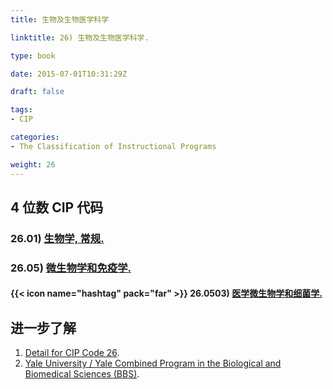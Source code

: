 ```yaml
---
title: 生物及生物医学科学

linktitle: 26) 生物及生物医学科学.

type: book

date: 2015-07-01T10:31:29Z

draft: false

tags:
- CIP

categories:
- The Classification of Instructional Programs

weight: 26
---
```


## 4 位数 CIP 代码

### 26.01) [生物学, 常规.](https://nces.ed.gov/ipeds/cipcode/cipdetail.aspx?y=56&cipid=90677)


### 26.05) [微生物学和免疫学.](https://nces.ed.gov/ipeds/cipcode/cipdetail.aspx?y=55&cip=26.05)

#### {{< icon name="hashtag" pack="far" >}} 26.0503) [医学微生物学和细菌学.](https://nces.ed.gov/ipeds/cipcode/cipdetail.aspx?y=55&cip=26.0503)

## 进一步了解

1. [Detail for CIP Code 26](https://nces.ed.gov/ipeds/cipcode/cipdetail.aspx?y=56&cip=26).
1. [Yale University / Yale Combined Program in the Biological and Biomedical Sciences (BBS)](https://medicine.yale.edu/bbs/).